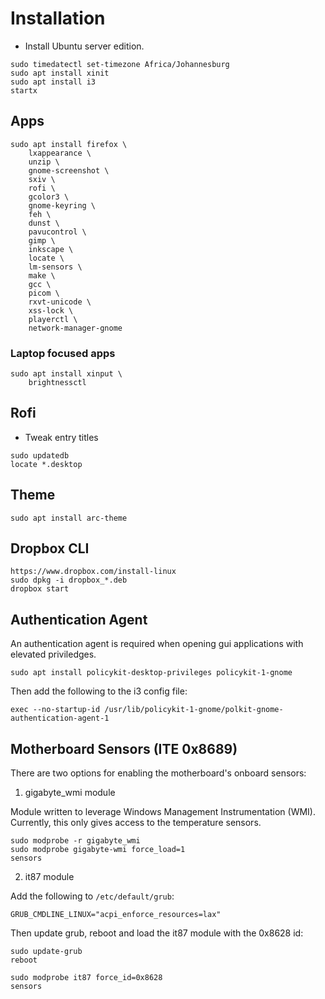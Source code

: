 # Installation
- Install Ubuntu server edition.
```
sudo timedatectl set-timezone Africa/Johannesburg
sudo apt install xinit
sudo apt install i3
startx
```

## Apps
```
sudo apt install firefox \
    lxappearance \
    unzip \
    gnome-screenshot \
    sxiv \
    rofi \
    gcolor3 \
    gnome-keyring \
    feh \
    dunst \
    pavucontrol \
    gimp \
    inkscape \
    locate \
    lm-sensors \
    make \
    gcc \
    picom \
    rxvt-unicode \
    xss-lock \
    playerctl \
    network-manager-gnome
```

### Laptop focused apps
```
sudo apt install xinput \
    brightnessctl
```

## Rofi
- Tweak entry titles
```
sudo updatedb
locate *.desktop
```

## Theme
```
sudo apt install arc-theme
```

## Dropbox CLI
```
https://www.dropbox.com/install-linux
sudo dpkg -i dropbox_*.deb
dropbox start
```

## Authentication Agent
An authentication agent is required when opening gui applications with elevated priviledges.

```
sudo apt install policykit-desktop-privileges policykit-1-gnome
```

Then add the following to the i3 config file:
```
exec --no-startup-id /usr/lib/policykit-1-gnome/polkit-gnome-authentication-agent-1
```

## Motherboard Sensors (ITE 0x8689)
There are two options for enabling the motherboard's onboard sensors:

1. gigabyte_wmi module

Module written to leverage Windows Management Instrumentation (WMI).
Currently, this only gives access to the temperature sensors.
```
sudo modprobe -r gigabyte_wmi
sudo modprobe gigabyte-wmi force_load=1
sensors
```

2. it87 module

Add the following to `/etc/default/grub`:
```
GRUB_CMDLINE_LINUX="acpi_enforce_resources=lax"
```
Then update grub, reboot and load the it87 module with the 0x8628 id:
```
sudo update-grub
reboot
```
```
sudo modprobe it87 force_id=0x8628
sensors
```
